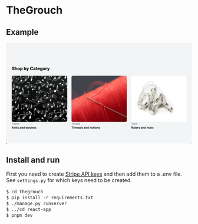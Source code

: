 # TheGrouch

## Example

![example](thegrouch.gif)

## Install and run

First you need to create [Stripe API keys](https://stripe.com/docs/keys) and then add them to a .env file. See `settings.py` for which keys need to be created.

```
$ cd thegrouch
$ pip install -r requirements.txt
$ ./manage.py runserver
$ ../cd react-app
$ pnpm dev
```
